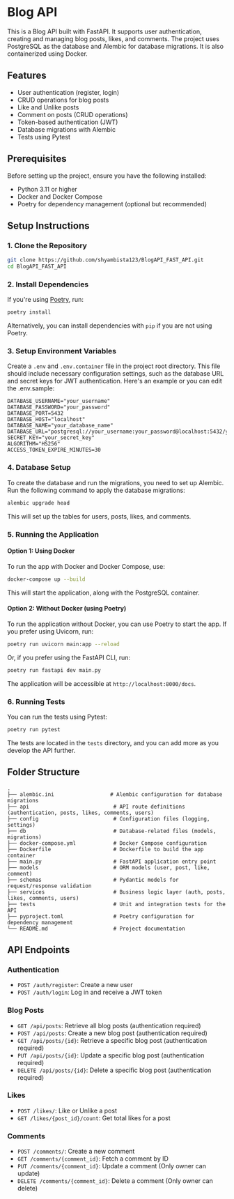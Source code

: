# Blog API

This is a Blog API built with FastAPI. It supports user authentication, creating and managing blog posts, likes, and comments. The project uses PostgreSQL as the database and Alembic for database migrations. It is also containerized using Docker.

## Features

- User authentication (register, login)
- CRUD operations for blog posts
- Like and Unlike posts
- Comment on posts (CRUD operations)
- Token-based authentication (JWT)
- Database migrations with Alembic
- Tests using Pytest

## Prerequisites

Before setting up the project, ensure you have the following installed:
- Python 3.11 or higher
- Docker and Docker Compose
- Poetry for dependency management (optional but recommended)

## Setup Instructions

### 1. Clone the Repository

```bash
git clone https://github.com/shyambista123/BlogAPI_FAST_API.git
cd BlogAPI_FAST_API
```

### 2. Install Dependencies

If you're using [Poetry](https://python-poetry.org/docs/#installation), run:

```bash
poetry install
```

Alternatively, you can install dependencies with `pip` if you are not using Poetry.

### 3. Setup Environment Variables

Create a `.env` and `.env.container` file in the project root directory. This file should include necessary configuration settings, such as the database URL and secret keys for JWT authentication. Here's an example or you can edit the .env.sample:

```
DATABASE_USERNAME="your_username"
DATABASE_PASSWORD="your_password"
DATABASE_PORT=5432
DATABASE_HOST="localhost"
DATABASE_NAME="your_database_name"
DATABASE_URL="postgresql://your_username:your_password@localhost:5432/your_database_name"
SECRET_KEY="your_secret_key"
ALGORITHM="HS256"
ACCESS_TOKEN_EXPIRE_MINUTES=30
```

### 4. Database Setup

To create the database and run the migrations, you need to set up Alembic. Run the following command to apply the database migrations:

```bash
alembic upgrade head
```

This will set up the tables for users, posts, likes, and comments.

### 5. Running the Application

#### Option 1: Using Docker

To run the app with Docker and Docker Compose, use:

```bash
docker-compose up --build
```

This will start the application, along with the PostgreSQL container.
#### Option 2: Without Docker (using Poetry)

To run the application without Docker, you can use Poetry to start the app. If you prefer using Uvicorn, run:

```bash
poetry run uvicorn main:app --reload
```

Or, if you prefer using the FastAPI CLI, run:

```bash
poetry run fastapi dev main.py
```

The application will be accessible at `http://localhost:8000/docs`.

### 6. Running Tests

You can run the tests using Pytest:

```bash
poetry run pytest
```

The tests are located in the `tests` directory, and you can add more as you develop the API further.

## Folder Structure

```
.
├── alembic.ini                  # Alembic configuration for database migrations
├── api                           # API route definitions (authentication, posts, likes, comments, users)
├── config                        # Configuration files (logging, settings)
├── db                            # Database-related files (models, migrations)
├── docker-compose.yml            # Docker Compose configuration
├── Dockerfile                    # Dockerfile to build the app container
├── main.py                       # FastAPI application entry point
├── models                        # ORM models (user, post, like, comment)
├── schemas                       # Pydantic models for request/response validation
├── services                      # Business logic layer (auth, posts, likes, comments, users)
├── tests                         # Unit and integration tests for the API
├── pyproject.toml                # Poetry configuration for dependency management
└── README.md                     # Project documentation
```

## API Endpoints

### **Authentication**
- `POST /auth/register`: Create a new user
- `POST /auth/login`: Log in and receive a JWT token

### **Blog Posts**
- `GET /api/posts`: Retrieve all blog posts (authentication required)
- `POST /api/posts`: Create a new blog post (authentication required)
- `GET /api/posts/{id}`: Retrieve a specific blog post (authentication required)
- `PUT /api/posts/{id}`: Update a specific blog post (authentication required)
- `DELETE /api/posts/{id}`: Delete a specific blog post (authentication required)

### **Likes**
- `POST /likes/`: Like or Unlike a post
- `GET /likes/{post_id}/count`: Get total likes for a post

### **Comments**
- `POST /comments/`: Create a new comment
- `GET /comments/{comment_id}`: Fetch a comment by ID
- `PUT /comments/{comment_id}`: Update a comment (Only owner can update)
- `DELETE /comments/{comment_id}`: Delete a comment (Only owner can delete)


